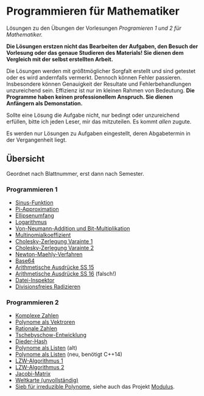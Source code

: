 # Programmieren für Mathematiker
Lösungen zu den Übungen der Vorlesungen *Programieren 1 und 2 für Mathematiker.*

**Die Lösungen erstzen nicht das Bearbeiten der Aufgaben, den Besuch der Vorlesung oder das genaue Studieren des Materials! Sie dienen dem Vergleich mit der selbst erstellten Arbeit.**

Die Lösungen werden mit größtmöglicher Sorgfalt erstellt und sind getestet oder es wird andernfalls vermerkt.
Dennoch können Fehler passieren. Insbesondere können Genauigkeit der Resultate und Fehlerbehandlungen unzureichend sein.
Effizienz ist nur im kleinen Rahmen von Bedeutung. **Die Programme haben keinen professionellem Anspruch. Sie dienen Anfängern als Demonstation.**

Sollte eine Lösung die Aufgabe nicht, nur bedingt oder unzureichend erfüllen, bitte ich jeden Leser, mir das mitzuteilen. Es kommt *allen* zugute.

Es werden nur Lösungen zu Aufgaben eingestellt, deren Abgabetermin in der Vergangenheit liegt.

## Übersicht

Geordnet nach Blattnummer, erst dann nach Semester.

### Programmieren 1

* [Sinus-Funktion](Prog1/SS17/blatt01.cpp)
* [Pi-Approximation](Prog1/SS18/blatt02.cpp)
* [Ellipsenumfang](Prog1/SS15/blatt03.cpp)
* [Logarithmus](Prog1/SS15/blatt04.cpp)
* [Von-Neumann-Addition und Bit-Multiplikation](Prog1/SS15/blatt05.cpp)
* [Multinomialkoeffizient](Prog1/SS15/blatt06.cpp)
* [Cholesky-Zerlegung Varainte 1](Prog1/SS15/blatt07_Variante1.cpp)
* [Cholesky-Zerlegung Varainte 2](Prog1/SS15/blatt07_Variante2.cpp)
* [Newton-Maehly-Verfahren](Prog1/SS15/blatt08.cpp)
* [Base64](Prog1/SS16/blatt08.cpp)
* [Arithmetische Ausdrücke SS 15](Prog1/SS15/blatt09.cpp)
* [Arithmetische Ausdrücke SS 16](Prog1/SS16/blatt09.cpp) (falsch!)
* [Datei-Inspektor](Prog1/SS16/blatt11.cpp)
* [Divisionsfreies Radizieren](Prog1/SS17/blatt10.cpp)

### Programmieren 2

* [Komplexe Zahlen](Prog2/WS14/blatt01.cpp)
* [Polynome als Vektroren](Prog2/WS14/blatt02.cpp)
* [Rationale Zahlen](Prog2/WS14/blatt03.cpp)
* [Tschebyschow-Entwicklung](Prog2/WS14/blatt04.cpp)
* [Dieder-Hash](Prog2/WS14/blatt05.cpp)
* [Polynome als Listen](Prog2/WS14/blatt06_a.cpp) (alt)
* [Polynome als Listen](Prog2/WS17/blatt06.cpp) (neu, benötigt C++14)
* [LZW-Algorithmus 1](Prog2/WS14/blatt07_a.cpp)
* [LZW-Algorithmus 2](Prog2/WS14/blatt07_a_neu.cpp)
* [Jacobi-Matrix](Prog2/WS14/blatt08.cpp)
* [Weltkarte (unvollständig)](Prog2/WS14/blatt10.cpp)
* [Sieb für irreduzible Polynome](Prog2/WS14/blatt12.cpp), siehe auch das Projekt [Modulus](http://github.com/Bolpat/Modulus).

